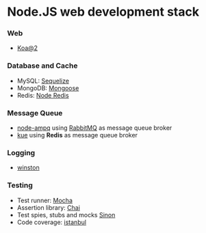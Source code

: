 Node.JS web development stack
====
### Web 
- [Koa@2](https://github.com/koajs/koa)

### Database and Cache
- MySQL: [Sequelize](sequelizejs.com)
- MongoDB: [Mongoose](http://mongoosejs.com)
- Redis: [Node Redis](http://redis.js.org)

### Message Queue
- [node-ampq](https://github.com/postwait/node-amqp) using [RabbitMQ](https://www.rabbitmq.com/documentation.html) as message queue broker
- [kue](https://github.com/Automattic/kue) using **Redis** as message queue broker

### Logging
- [winston](https://github.com/winstonjs/winston)

### Testing
- Test runner: [Mocha](https://github.com/mochajs/mocha)
- Assertion library: [Chai](https://github.com/chaijs/chai)
- Test spies, stubs and mocks [Sinon](https://github.com/sinonjs/sinon)
- Code coverage: [istanbul](https://github.com/gotwarlost/istanbul)
